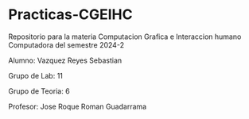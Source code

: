 # Practicas-CGEIHC
Repositorio para la materia Computacion Grafica e Interaccion humano Computadora del semestre 2024-2


Alumno: Vazquez Reyes Sebastian


Grupo de Lab: 11


Grupo de Teoria: 6


Profesor: Jose Roque Roman Guadarrama
